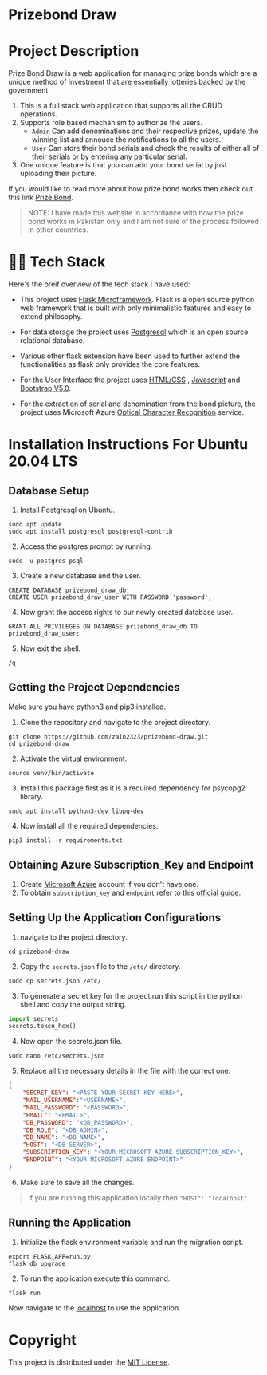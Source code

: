 # Prizebond Draw
# Project Description
Prize Bond Draw is a web application for managing prize bonds which are a unique method of investment that are essentially lotteries backed by the government.

1. This is a full stack web application that supports all the CRUD operations.
2. Supports role based mechanism to authorize the users.
    - `Admin` Can add denominations and their respective prizes, update the winning list and annouce the notifications to all the users.
    - `User` Can store their bond serials and check the results of either all of their serials or by entering any particular serial.
3. One unique feature is that you can add your bond serial by just uploading their picture.

If you would like to read more about how prize bond works then check out this link [Prize Bond](https://profit.pakistantoday.com.pk/2021/08/01/all-you-need-to-know-about-government-prize-bonds/).

>NOTE: I have made this website in accordance with how the prize bond works in Pakistan only and I am not sure of the process followed in other countries.

# :technologist: Tech Stack
Here's the breif overview of the tech stack I have used:

* This project uses [Flask Microframework](https://flask.palletsprojects.com/en/2.0.x/). Flask is a open source python web framework that is built with only minimalistic features and easy to extend philosophy.

* For data storage the project uses [Postgresql](https://www.postgresql.org/) which is an open source relational database.

* Various other flask extension have been used to further extend the functionalities as flask only provides the core features.

* For the User Interface the project uses [HTML/CSS](https://www.w3.org/standards/webdesign/htmlcss) , [Javascript](https://developer.mozilla.org/en-US/docs/Web/JavaScript) and [Bootstrap V5.0](https://getbootstrap.com/docs/5.0/getting-started/introduction/).

* For the extraction of serial and denomination from the bond picture, the project uses Microsoft Azure [Optical Character Recognition](https://docs.microsoft.com/en-us/azure/cognitive-services/computer-vision/overview-ocr) service.

# Installation Instructions For Ubuntu 20.04 LTS
## Database Setup
1. Install Postgresql on Ubuntu.
 ``` 
 sudo apt update
 sudo apt install postgresql postgresql-contrib
 ```
 2. Access the postgres prompt by running.
 ```
 sudo -u postgres psql
 ```
 3. Create a new database and the user.
 ```
 CREATE DATABASE prizebond_draw_db;
 CREATE USER prizebond_draw_user WITH PASSWORD 'password';
 ```
 4. Now grant the access rights to our newly created database user.
 ```
 GRANT ALL PRIVILEGES ON DATABASE prizebond_draw_db TO prizebond_draw_user;
 ``` 
 5. Now exit the shell.
 ```
 /q
 ```
## Getting the Project Dependencies

Make sure you have python3 and pip3 installed.

1. Clone the repository and navigate to the project directory.
```
git clone https://github.com/zain2323/prizebond-draw.git
cd prizebond-draw
```
2. Activate the virtual environment.
```
source venv/bin/activate
```
3. Install this package first as it is a required dependency for psycopg2 library.
```
sudo apt install python3-dev libpq-dev
```
4. Now install all the required dependencies.
```
pip3 install -r requirements.txt
```

## Obtaining Azure Subscription_Key and Endpoint
1. Create [Microsoft Azure](https://azure.microsoft.com/en-us/) account if you don't have one.
2. To obtain `subscription_key` and `endpoint` refer to this [official guide](https://docs.microsoft.com/en-us/azure/cognitive-services/computer-vision/quickstarts-sdk/client-library?tabs=visual-studio&pivots=programming-language-python). 
## Setting Up the Application Configurations
1. navigate to the project directory.
```
cd prizebond-draw
```
2. Copy the ```secrets.json``` file to the ```/etc/``` directory.
```
sudo cp secrets.json /etc/
```
3. To generate a secret key for the project run this script in the python shell and copy the output string.
```python
import secrets
secrets.token_hex()
```
4. Now open the secrets.json file.
```
sudo nano /etc/secrets.json
```
5. Replace all the necessary details in the file with the correct one.
```JSON
{
    "SECRET_KEY": "<PASTE YOUR SECRET KEY HERE>",
    "MAIL_USERNAME":"<USERNAME>",
    "MAIL_PASSWORD": "<PASSWORD>",
    "EMAIL": "<EMAIL>",
    "DB_PASSWORD": "<DB_PASSWORD>",
    "DB_ROLE": "<DB_ADMIN>",
    "DB_NAME": "<DB_NAME>",
    "HOST": "<DB_SERVER>",
    "SUBSCRIPTION_KEY": "<YOUR MICROSOFT AZURE SUBSCRIPTION_KEY>",
    "ENDPOINT": "<YOUR MICROSOFT AZURE ENDPOINT>"
}
```
6. Make sure to save all the changes.

>If you are running this application locally then `"HOST": "localhost" `

## Running the Application
1. Initialize the flask environment variable and run the migration script.
```
export FLASK_APP=run.py
flask db upgrade
```
2. To run the application execute this command.
```
flask run
```
 Now navigate to the [localhost](localhost:5000) to use the application.

# Copyright
This project is distributed under the [MIT License](https://github.com/zain2323/prizebond-draw/blob/main/LICENSE).
